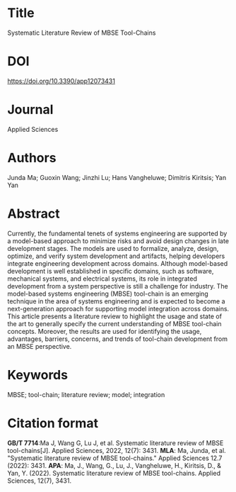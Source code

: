 # Title

Systematic Literature Review of MBSE Tool-Chains

# DOI

https://doi.org/10.3390/app12073431

# Journal

Applied Sciences

# Authors

Junda Ma; Guoxin Wang; Jinzhi Lu; Hans Vangheluwe; Dimitris Kiritsis; Yan Yan

# Abstract

 Currently, the fundamental tenets of systems engineering are supported by a model-based approach to minimize risks and avoid design changes in late development stages. The models are used to formalize, analyze, design, optimize, and verify system development and artifacts, helping developers integrate engineering development across domains. Although model-based development is well established in specific domains, such as software, mechanical systems, and electrical systems, its role in integrated development from a system perspective is still a challenge for industry. The model-based systems engineering (MBSE) tool-chain is an emerging technique in the area of systems engineering and is expected to become a next-generation approach for supporting model integration across domains. This article presents a literature review to highlight the usage and state of the art to generally specify the current understanding of MBSE tool-chain concepts. Moreover, the results are used for identifying the usage, advantages, barriers, concerns, and trends of tool-chain development from an MBSE perspective.

# Keywords

MBSE; tool-chain; literature review; model; integration

# Citation format

**GB/T 7714**:Ma J, Wang G, Lu J, et al. Systematic literature review of MBSE tool-chains[J]. Applied Sciences, 2022, 12(7): 3431.
**MLA**: Ma, Junda, et al. "Systematic literature review of MBSE tool-chains." Applied Sciences 12.7 (2022): 3431.
**APA**: Ma, J., Wang, G., Lu, J., Vangheluwe, H., Kiritsis, D., & Yan, Y. (2022). Systematic literature review of MBSE tool-chains. Applied Sciences, 12(7), 3431.
